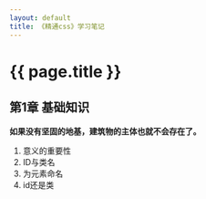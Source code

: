 ```yaml
---
layout: default
title: 《精通css》学习笔记
---
```


# {{ page.title }}

## 第1章 基础知识
 **如果没有坚固的地基，建筑物的主体也就不会存在了。**

 1. 意义的重要性
 2. ID与类名
 3. 为元素命名
 4. id还是类
